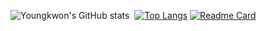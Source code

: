 ![Youngkwon's GitHub stats](https://github-readme-stats.vercel.app/api?username=youngkwon02&show_icons=true&theme=radical&cache_seconds=1800)&nbsp;
[![Top Langs](https://github-readme-stats.vercel.app/api/top-langs/?username=youngkwon02&layout=compact&theme=radical)](https://github.com/youngkwon02/github-readme-stats)
[![Readme Card](https://github-readme-stats.vercel.app/api/pin/?username=youngkwon02&repo=JunctionX-MAEMO&show_owner=True&theme=radical&cache_seconds=1800)](https://github.com/youngkwon02/JunctionX-MAEMO)
